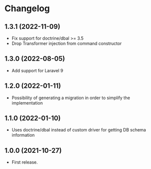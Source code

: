 Changelog
=========

1.3.1 (2022-11-09)
------------------

- Fix support for doctrine/dbal >= 3.5
- Drop Transformer injection from command constructor


1.3.0 (2022-08-05)
------------------

- Add support for Laravel 9


1.2.0 (2022-01-11)
------------------

- Possibility of generating a migration in order to simplify the implementation


1.1.0 (2022-01-10)
------------------

- Uses doctrine/dbal instead of custom driver for getting DB schema information


1.0.0 (2021-10-27)
------------------

- First release.
